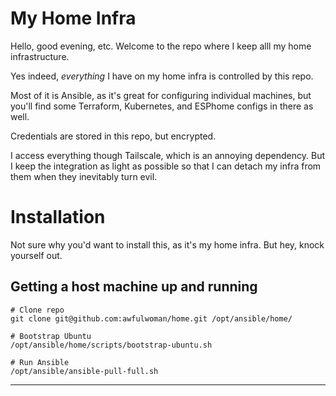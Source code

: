 # My Home Infra

Hello, good evening, etc. Welcome to the repo where I keep alll my home infrastructure.

Yes indeed, *everything* I have on my home infra is controlled by this repo. 

Most of it is Ansible, as it's great for configuring individual machines, but you'll find some Terraform, Kubernetes, and ESPhome configs in there as well. 

Credentials are stored in this repo, but encrypted.

I access everything though Tailscale, which is an annoying dependency. But I keep the integration as light as possible so that I can detach my infra from them when they inevitably turn evil.

# Installation

Not sure why you'd want to install this, as it's my home infra. But hey, knock yourself out.

## Getting a host machine up and running

```
# Clone repo
git clone git@github.com:awfulwoman/home.git /opt/ansible/home/

# Bootstrap Ubuntu
/opt/ansible/home/scripts/bootstrap-ubuntu.sh

# Run Ansible
/opt/ansible/ansible-pull-full.sh
```
---
